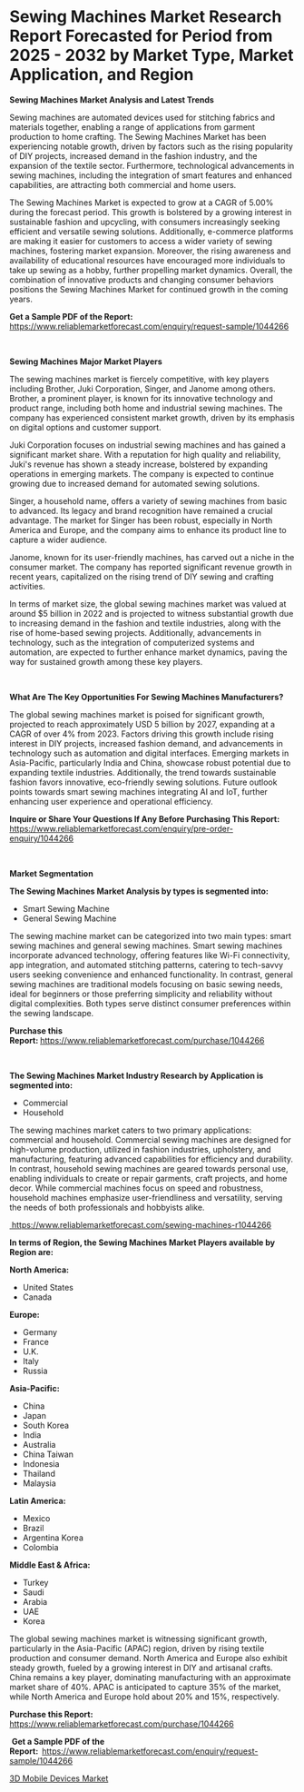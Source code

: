 <p><h1>Sewing Machines Market Research Report Forecasted for Period from 2025 -  2032 by Market Type, Market Application, and Region</h1></p><p><strong>Sewing Machines Market Analysis and Latest Trends</strong></p>
<p><p>Sewing machines are automated devices used for stitching fabrics and materials together, enabling a range of applications from garment production to home crafting. The Sewing Machines Market has been experiencing notable growth, driven by factors such as the rising popularity of DIY projects, increased demand in the fashion industry, and the expansion of the textile sector. Furthermore, technological advancements in sewing machines, including the integration of smart features and enhanced capabilities, are attracting both commercial and home users.</p><p>The Sewing Machines Market is expected to grow at a CAGR of 5.00% during the forecast period. This growth is bolstered by a growing interest in sustainable fashion and upcycling, with consumers increasingly seeking efficient and versatile sewing solutions. Additionally, e-commerce platforms are making it easier for customers to access a wider variety of sewing machines, fostering market expansion. Moreover, the rising awareness and availability of educational resources have encouraged more individuals to take up sewing as a hobby, further propelling market dynamics. Overall, the combination of innovative products and changing consumer behaviors positions the Sewing Machines Market for continued growth in the coming years.</p></p>
<p><strong>Get a Sample PDF of the Report:&nbsp;</strong> <a href="https://www.reliablemarketforecast.com/enquiry/request-sample/1044266?utm_campaign=2482&utm_medium=2&utm_source=Github&utm_content=ia&utm_term=16022025&utm_id=sewing-machines">https://www.reliablemarketforecast.com/enquiry/request-sample/1044266</a></p>
<p>&nbsp;</p>
<p><strong>Sewing Machines Major Market Players</strong></p>
<p><p>The sewing machines market is fiercely competitive, with key players including Brother, Juki Corporation, Singer, and Janome among others. Brother, a prominent player, is known for its innovative technology and product range, including both home and industrial sewing machines. The company has experienced consistent market growth, driven by its emphasis on digital options and customer support. </p><p>Juki Corporation focuses on industrial sewing machines and has gained a significant market share. With a reputation for high quality and reliability, Juki's revenue has shown a steady increase, bolstered by expanding operations in emerging markets. The company is expected to continue growing due to increased demand for automated sewing solutions.</p><p>Singer, a household name, offers a variety of sewing machines from basic to advanced. Its legacy and brand recognition have remained a crucial advantage. The market for Singer has been robust, especially in North America and Europe, and the company aims to enhance its product line to capture a wider audience.</p><p>Janome, known for its user-friendly machines, has carved out a niche in the consumer market. The company has reported significant revenue growth in recent years, capitalized on the rising trend of DIY sewing and crafting activities.</p><p>In terms of market size, the global sewing machines market was valued at around $5 billion in 2022 and is projected to witness substantial growth due to increasing demand in the fashion and textile industries, along with the rise of home-based sewing projects. Additionally, advancements in technology, such as the integration of computerized systems and automation, are expected to further enhance market dynamics, paving the way for sustained growth among these key players.</p></p>
<p>&nbsp;</p>
<p><strong>What Are The Key Opportunities For Sewing Machines Manufacturers?</strong></p>
<p><p>The global sewing machines market is poised for significant growth, projected to reach approximately USD 5 billion by 2027, expanding at a CAGR of over 4% from 2023. Factors driving this growth include rising interest in DIY projects, increased fashion demand, and advancements in technology such as automation and digital interfaces. Emerging markets in Asia-Pacific, particularly India and China, showcase robust potential due to expanding textile industries. Additionally, the trend towards sustainable fashion favors innovative, eco-friendly sewing solutions. Future outlook points towards smart sewing machines integrating AI and IoT, further enhancing user experience and operational efficiency.</p></p>
<p><strong>Inquire or Share Your Questions If Any Before Purchasing This Report:</strong> <a href="https://www.reliablemarketforecast.com/enquiry/pre-order-enquiry/1044266?utm_campaign=2482&utm_medium=2&utm_source=Github&utm_content=ia&utm_term=16022025&utm_id=sewing-machines">https://www.reliablemarketforecast.com/enquiry/pre-order-enquiry/1044266</a></p>
<p>&nbsp;</p>
<p><strong>Market Segmentation</strong></p>
<p><strong>The Sewing Machines Market Analysis by types is segmented into:</strong></p>
<p><ul><li>Smart Sewing Machine</li><li>General Sewing Machine</li></ul></p>
<p><p>The sewing machine market can be categorized into two main types: smart sewing machines and general sewing machines. Smart sewing machines incorporate advanced technology, offering features like Wi-Fi connectivity, app integration, and automated stitching patterns, catering to tech-savvy users seeking convenience and enhanced functionality. In contrast, general sewing machines are traditional models focusing on basic sewing needs, ideal for beginners or those preferring simplicity and reliability without digital complexities. Both types serve distinct consumer preferences within the sewing landscape.</p></p>
<p><strong>Purchase this Report:&nbsp;</strong><a href="https://www.reliablemarketforecast.com/purchase/1044266?utm_campaign=2482&utm_medium=2&utm_source=Github&utm_content=ia&utm_term=16022025&utm_id=sewing-machines">https://www.reliablemarketforecast.com/purchase/1044266</a></p>
<p>&nbsp;</p>
<p><strong>The Sewing Machines Market Industry Research by Application is segmented into:</strong></p>
<p><ul><li>Commercial</li><li>Household</li></ul></p>
<p><p>The sewing machines market caters to two primary applications: commercial and household. Commercial sewing machines are designed for high-volume production, utilized in fashion industries, upholstery, and manufacturing, featuring advanced capabilities for efficiency and durability. In contrast, household sewing machines are geared towards personal use, enabling individuals to create or repair garments, craft projects, and home decor. While commercial machines focus on speed and robustness, household machines emphasize user-friendliness and versatility, serving the needs of both professionals and hobbyists alike.</p></p>
<p><a href="https://www.reliablemarketforecast.com/sewing-machines-r1044266?utm_campaign=2482&utm_medium=2&utm_source=Github&utm_content=ia&utm_term=16022025&utm_id=sewing-machines">&nbsp;https://www.reliablemarketforecast.com/sewing-machines-r1044266</a></p>
<p><strong>In terms of Region, the Sewing Machines Market Players available by Region are:</strong></p>
<p>
    <p> <strong> North America: </strong>
        <ul>
            <li>United States</li>
            <li>Canada</li>
        </ul>
        </p> 
    <p> <strong> Europe: </strong>
        <ul>
            <li>Germany</li>
            <li>France</li>
            <li>U.K.</li>
            <li>Italy</li>
            <li>Russia</li>
        </ul>
        </p> 
    <p> <strong> Asia-Pacific: </strong>
        <ul>
            <li>China</li>
            <li>Japan</li>
            <li>South Korea</li>
            <li>India</li>
            <li>Australia</li>
            <li>China Taiwan</li>
            <li>Indonesia</li>
            <li>Thailand</li>
            <li>Malaysia</li>
        </ul>
        </p> 
    <p> <strong> Latin America: </strong>
        <ul>
            <li>Mexico</li>
            <li>Brazil</li>
            <li>Argentina Korea</li>
            <li>Colombia</li>
        </ul>
        </p> 
    <p> <strong> Middle East & Africa: </strong>
        <ul>
            <li>Turkey</li>
            <li>Saudi</li>
            <li>Arabia</li>
            <li>UAE</li>
            <li>Korea</li>
        </ul>
    </p>
    </p>
<p><p>The global sewing machines market is witnessing significant growth, particularly in the Asia-Pacific (APAC) region, driven by rising textile production and consumer demand. North America and Europe also exhibit steady growth, fueled by a growing interest in DIY and artisanal crafts. China remains a key player, dominating manufacturing with an approximate market share of 40%. APAC is anticipated to capture 35% of the market, while North America and Europe hold about 20% and 15%, respectively.</p></p>
<p><strong>Purchase this Report: </strong><a href="https://www.reliablemarketforecast.com/purchase/1044266?utm_campaign=2482&utm_medium=2&utm_source=Github&utm_content=ia&utm_term=16022025&utm_id=sewing-machines">https://www.reliablemarketforecast.com/purchase/1044266</a></p>
<p>&nbsp;<strong>Get a Sample PDF of the Report:&nbsp;&nbsp;</strong><a href="https://www.reliablemarketforecast.com/enquiry/request-sample/1044266?utm_campaign=2482&utm_medium=2&utm_source=Github&utm_content=ia&utm_term=16022025&utm_id=sewing-machines">https://www.reliablemarketforecast.com/enquiry/request-sample/1044266</a></p>
<p><strong></strong></p>
<p><p><a href="https://github.com/petbigbeepjn/Market-Research-Report-List-1/blob/main/3d-mobile-devices-market.md?utm_campaign=2482&utm_medium=2&utm_source=Github&utm_content=ia&utm_term=16022025&utm_id=sewing-machines">3D Mobile Devices Market</a></p></p>
